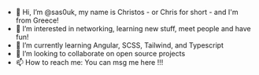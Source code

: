 - 👋 Hi, I’m @sas0uk, my name is Christos - or Chris for short - and I'm from Greece!
- 👀 I’m interested in networking, learning new stuff, meet people and have fun!
- 🌱 I’m currently learning Angular, SCSS, Tailwind, and Typescript 
- 💞️ I’m looking to collaborate on open source projects
- 📫 How to reach me: You can msg me here !!! 

<!---
sas0uk/sas0uk is a ✨ special ✨ repository because its `README.md` (this file) appears on your GitHub profile.
You can click the Preview link to take a look at your changes.
--->
